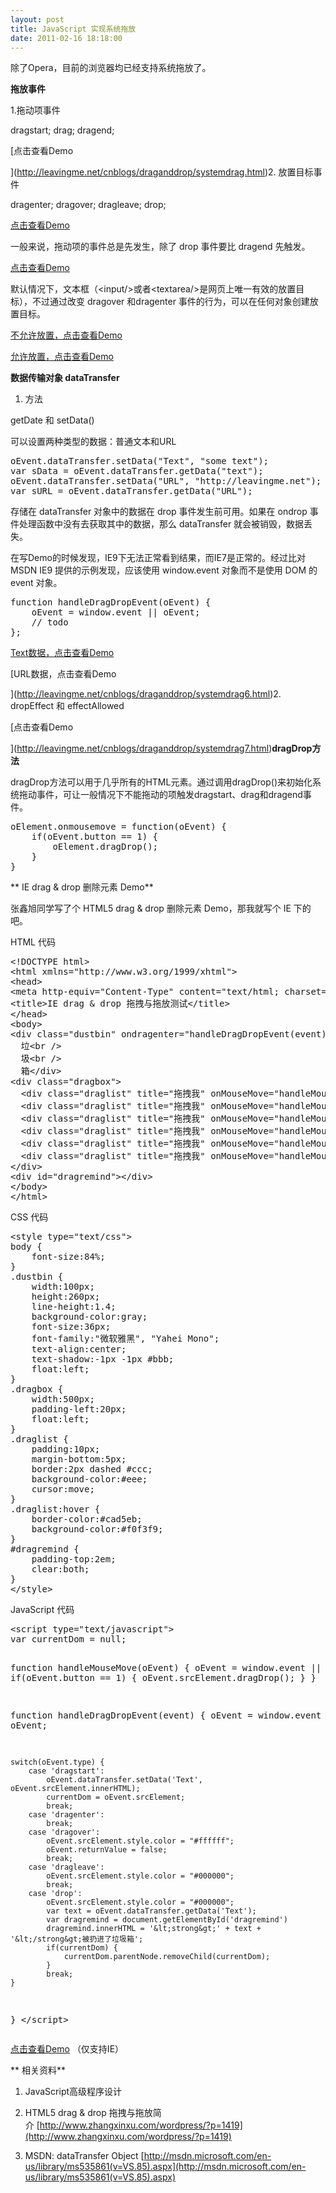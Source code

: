 ```yaml
---
layout: post
title: JavaScript 实现系统拖放
date: 2011-02-16 18:18:00
---
```

除了Opera，目前的浏览器均已经支持系统拖放了。

**拖放事件**

1.拖动项事件

dragstart; drag; dragend;

[点击查看Demo

](http://leavingme.net/cnblogs/draganddrop/systemdrag.html)2. 放置目标事件

dragenter; dragover; dragleave; drop;

[点击查看Demo](http://leavingme.net/cnblogs/draganddrop/systemdrag1.html)

一般来说，拖动项的事件总是先发生，除了 drop 事件要比 dragend 先触发。

[点击查看Demo](http://leavingme.net/cnblogs/draganddrop/systemdrag2.html)

默认情况下，文本框（&lt;input/&gt;或者&lt;textarea/&gt;是网页上唯一有效的放置目标），不过通过改变 dragover 和dragenter 事件的行为，可以在任何对象创建放置目标。

[不允许放置，点击查看Demo](http://leavingme.net/cnblogs/draganddrop/systemdrag3.html)

[允许放置，点击查看Demo](http://leavingme.net/cnblogs/draganddrop/systemdrag4.html)

**数据传输对象 dataTransfer**

1. 方法

getDate 和 setData()

可以设置两种类型的数据：普通文本和URL

<div class="cnblogs_Highlighter">
<pre class="brush:javascript">oEvent.dataTransfer.setData("Text", "some text");
var sData = oEvent.dataTransfer.getData("text");
oEvent.dataTransfer.setData("URL", "http://leavingme.net");
var sURL = oEvent.dataTransfer.getData("URL");
</pre>
</div>

存储在 dataTransfer 对象中的数据在 drop 事件发生前可用。如果在 ondrop 事件处理函数中没有去获取其中的数据，那么 dataTransfer 就会被销毁，数据丢失。

在写Demo的时候发现，IE9下无法正常看到结果，而IE7是正常的。经过比对 MSDN IE9 提供的示例发现，应该使用 window.event 对象而不是使用 DOM 的 event 对象。

<div class="cnblogs_Highlighter">
<pre class="brush:javascript">function handleDragDropEvent(oEvent) {
	oEvent = window.event || oEvent;
	// todo
};</pre>
</div>

[Text数据，点击查看Demo](http://leavingme.net/cnblogs/draganddrop/systemdrag5.html)

[URL数据，点击查看Demo

](http://leavingme.net/cnblogs/draganddrop/systemdrag6.html)2. dropEffect 和 effectAllowed

[点击查看Demo

](http://leavingme.net/cnblogs/draganddrop/systemdrag7.html)**dragDrop方法**

dragDrop方法可以用于几乎所有的HTML元素。通过调用dragDrop()来初始化系统拖动事件，可让一般情况下不能拖动的项触发dragstart、drag和dragend事件。

<div class="cnblogs_Highlighter">
<pre class="brush:javascript">oElement.onmousemove = function(oEvent) {
	if(oEvent.button == 1) {
		oElement.dragDrop();
	}
}</pre>
</div>

**
IE drag &amp; drop 删除元素 Demo**

张鑫旭同学写了个 HTML5 drag &amp; drop 删除元素 Demo，那我就写个 IE 下的吧。

HTML 代码

<div class="cnblogs_Highlighter">
<pre class="brush:html">&lt;!DOCTYPE html&gt;
&lt;html xmlns="http://www.w3.org/1999/xhtml"&gt;
&lt;head&gt;
&lt;meta http-equiv="Content-Type" content="text/html; charset=utf-8" /&gt;
&lt;title&gt;IE drag &amp; drop 拖拽与拖放测试&lt;/title&gt;
&lt;/head&gt;
&lt;body&gt;
&lt;div class="dustbin" ondragenter="handleDragDropEvent(event)" ondragover="handleDragDropEvent(event)" ondragleave="handleDragDropEvent(event)" ondrop="handleDragDropEvent(event)"&gt;&lt;br /&gt;
  垃&lt;br /&gt;
  圾&lt;br /&gt;
  箱&lt;/div&gt;
&lt;div class="dragbox"&gt;
  &lt;div class="draglist" title="拖拽我" onMouseMove="handleMouseMove(event)" ondragstart="handleDragDropEvent(event)"&gt;列表1&lt;/div&gt;
  &lt;div class="draglist" title="拖拽我" onMouseMove="handleMouseMove(event)" ondragstart="handleDragDropEvent(event)"&gt;列表2&lt;/div&gt;
  &lt;div class="draglist" title="拖拽我" onMouseMove="handleMouseMove(event)" ondragstart="handleDragDropEvent(event)"&gt;列表3&lt;/div&gt;
  &lt;div class="draglist" title="拖拽我" onMouseMove="handleMouseMove(event)" ondragstart="handleDragDropEvent(event)"&gt;列表4&lt;/div&gt;
  &lt;div class="draglist" title="拖拽我" onMouseMove="handleMouseMove(event)" ondragstart="handleDragDropEvent(event)"&gt;列表5&lt;/div&gt;
  &lt;div class="draglist" title="拖拽我" onMouseMove="handleMouseMove(event)" ondragstart="handleDragDropEvent(event)"&gt;列表6&lt;/div&gt;
&lt;/div&gt;
&lt;div id="dragremind"&gt;&lt;/div&gt;
&lt;/body&gt;
&lt;/html&gt;</pre>
</div>

CSS 代码

<div class="cnblogs_Highlighter">
<pre class="brush:css">&lt;style type="text/css"&gt;
body {
	font-size:84%;
}
.dustbin {
	width:100px;
	height:260px;
	line-height:1.4;
	background-color:gray;
	font-size:36px;
	font-family:"微软雅黑", "Yahei Mono";
	text-align:center;
	text-shadow:-1px -1px #bbb;
	float:left;
}
.dragbox {
	width:500px;
	padding-left:20px;
	float:left;
}
.draglist {
	padding:10px;
	margin-bottom:5px;
	border:2px dashed #ccc;
	background-color:#eee;
	cursor:move;
}
.draglist:hover {
	border-color:#cad5eb;
	background-color:#f0f3f9;
}
#dragremind {
	padding-top:2em;
	clear:both;
}
&lt;/style&gt;</pre>
</div>

JavaScript 代码

<div class="cnblogs_Highlighter">
<pre class="brush:javascript">&lt;script type="text/javascript"&gt;
var currentDom = null;

function handleMouseMove(oEvent) {
	oEvent = window.event || oEvent;
	if(oEvent.button == 1) {
		oEvent.srcElement.dragDrop();
	}
}

function handleDragDropEvent(event) {
	oEvent = window.event || oEvent;

	switch(oEvent.type) {
		case 'dragstart':
			oEvent.dataTransfer.setData('Text', oEvent.srcElement.innerHTML);
			currentDom = oEvent.srcElement;
			break;
		case 'dragenter':
			break;
		case 'dragover':
			oEvent.srcElement.style.color = "#ffffff";
			oEvent.returnValue = false;
			break;
		case 'dragleave':
			oEvent.srcElement.style.color = "#000000";
			break;
		case 'drop':
			oEvent.srcElement.style.color = "#000000";
			var text = oEvent.dataTransfer.getData('Text');
			var dragremind = document.getElementById('dragremind')
			dragremind.innerHTML = '&lt;strong&gt;' + text + '&lt;/strong&gt;被扔进了垃圾箱';
			if(currentDom) {
				currentDom.parentNode.removeChild(currentDom);
			}
			break;
	}
}
&lt;/script&gt;</pre>
</div>

[点击查看Demo](http://leavingme.net/cnblogs/draganddrop/systemdemo.html)&nbsp;（仅支持IE）

**
相关资料**

1. JavaScript高级程序设计

2. HTML5 drag &amp; drop 拖拽与拖放简介&nbsp;[http://www.zhangxinxu.com/wordpress/?p=1419](http://www.zhangxinxu.com/wordpress/?p=1419)

3. MSDN: dataTransfer Object&nbsp;[http://msdn.microsoft.com/en-us/library/ms535861(v=VS.85).aspx](http://msdn.microsoft.com/en-us/library/ms535861(v=VS.85).aspx)